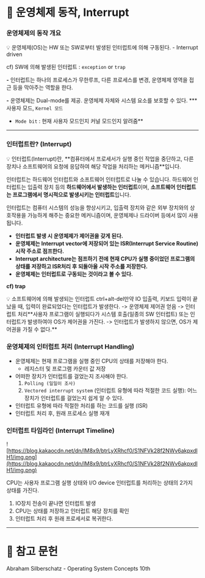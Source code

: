 # 📘 운영체제 동작, Interrupt

### 운영체제의 동작 개요
<aside>
💡 운영체제(OS)는 HW 또는 SW로부터 발생된 인터럽트에 의해 구동된다.
 - Interrupt driven

cf) SW에 의해 발생된 인터럽트 : `exception` or `trap`

**-** 인터럽트는 하나의 프로세스가 무한루프, 다른 프로세스를 변경, 운영체제 영역을 접근 등을 막아주는 역할을 한다.

**-** 운영체제는 Dual-mode를 제공. 운영체제 자체와 시스템 요소를 보호할 수 있다.
   *** 사용자 모드, `Kernel 모드`
   * `Mode bit` : 현재 사용자 모드인지 커널 모드인지 알려줌**

</aside>

---

### **인터럽트란? (Interrupt)**

<aside>
💡 인터럽트(Interrupt)란, **컴퓨터에서 프로세서가 실행 중인 작업을 중단하고, 다른 장치나 소프트웨어의 요청에 응답하여 해당 작업을 처리하는 메커니즘**입니다.

인터럽트는 하드웨어 인터럽트와 소프트웨어 인터럽트로 나눌 수 있습니다. 하드웨어 인터럽트는 입출력 장치 등의 **하드웨어에서 발생하는 인터럽트**이며, **소프트웨어 인터럽트는 프로그램에서 명시적으로 발생시키는 인터럽트**입니다.

인터럽트는 컴퓨터 시스템의 성능을 향상시키고, 입출력 장치와 같은 외부 장치와의 상호작용을 가능하게 해주는 중요한 메커니즘이며, 운영체제나 드라이버 등에서 많이 사용됩니다.

</aside>

- **인터럽트 발생 시 운영체제가 제어권을 갖게 된다.**
- **운영체제는 Interrupt vector에 저장되어 있는 ISR(Interrupt Service Routine) 시작 주소로 점프한다.**
- **Interrupt architecture는 점프하기 전에 현재 CPU가 실행 중이었던 프로그램의 상태를 저장하고 ISR처리 후 되돌아올 시작 주소를 저장한다.**
- **운영체제는 인터럽트로 구동되는 것이라고 볼 수 있다.**

**cf) trap**

<aside>
💡 소프트웨어에 의해 발생되는 인터럽트
ctrl+alt-del만약 IO 입출력, 키보드 입력이 끝났을 때, 입력이 완료되었다는 인터럽트가 발생한다.
-> 운영체제 제어권 얻음
-> 인터럽트 처리**사용자 프로그램이 실행되다가 시스템 호출(일종의 SW 인터럽트) 또는 인터럽트가 발생하여야 OS가 제어권을 가진다.
-> 인터럽트가 발생하지 않으면, OS가 제어권을 가질 수 없다.**

</aside>

### 운영체제의 **인터럽트 처리 (Interrupt Handling)**

- 운영체제는 현재 프로그램을 실행 중인 CPU의 상태를 저장해야 한다.
    - 레지스터 및 프로그램 카운터 값 저장
- 어떠한 장치가 인터럽트를 걸었는지 조사해야 한다.
    1. `Polling (일일이 조사)`
    2. `Vectored interrupt system` (인터럽트 유형에 따라 적절한 코드 실행): 어느 장치가 인터럽트를 걸었는지 쉽게 알 수 있다.
- 인터럽트 유형에 따라 적절한 처리를 하는 코드를 실행 (ISR)
- 인터럽트 처리 후, 원래 프로세스 실행 재개

### **인터럽트 타임라인 (Interrupt Timeline)**

![https://blog.kakaocdn.net/dn/lM8x9/btrLyXRhcf0/S1NFVk28f2NWv6akpxdlH1/img.png](https://blog.kakaocdn.net/dn/lM8x9/btrLyXRhcf0/S1NFVk28f2NWv6akpxdlH1/img.png)

CPU는 사용자 프로그램 실행 상태와 I/O device 인터럽트를 처리하는 상태의 2가지 상태를 가진다.

1. IO장치 전송이 끝나면 인터럽트 발생
2. CPU는 상태를 저장하고 인터럽트 해당 장치를 확인
3. 인터럽트 처리 후 원래 프로세서로 복귀한다.

---

# 📘 참고 문헌

Abraham Silberschatz - Operating System Concepts 10th